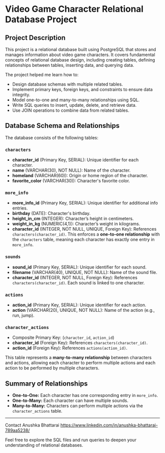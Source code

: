 # Video Game Character Relational Database Project

## Project Description

This project is a relational database built using PostgreSQL that stores and manages information about video game characters. It covers fundamental concepts of relational database design, including creating tables, defining relationships between tables, inserting data, and querying data.

The project helped me learn how to:

- Design database schemas with multiple related tables.
- Implement primary keys, foreign keys, and constraints to ensure data integrity.
- Model one-to-one and many-to-many relationships using SQL.
- Write SQL queries to insert, update, delete, and retrieve data.
- Use JOIN operations to combine data from related tables.

## Database Schema and Relationships

The database consists of the following tables:

### `characters`

- **character_id** (Primary Key, SERIAL): Unique identifier for each character.
- **name** (VARCHAR(30), NOT NULL): Name of the character.
- **homeland** (VARCHAR(60)): Origin or home region of the character.
- **favorite_color** (VARCHAR(30)): Character's favorite color.


### `more_info`

- **more_info_id** (Primary Key, SERIAL): Unique identifier for additional info entries.
- **birthday** (DATE): Character's birthday.
- **height_in_cm** (INTEGER): Character’s height in centimeters.
- **weight_in_kg** (NUMERIC(4,1)): Character’s weight in kilograms.
- **character_id** (INTEGER, NOT NULL, UNIQUE, Foreign Key): References `characters(character_id)`. This enforces a **one-to-one relationship** with the `characters` table, meaning each character has exactly one entry in `more_info`.

### `sounds`

- **sound_id** (Primary Key, SERIAL): Unique identifier for each sound.
- **filename** (VARCHAR(40), UNIQUE, NOT NULL): Name of the sound file.
- **character_id** (INTEGER, NOT NULL, Foreign Key): References `characters(character_id)`. Each sound is linked to one character.

### `actions`

- **action_id** (Primary Key, SERIAL): Unique identifier for each action.
- **action** (VARCHAR(20), UNIQUE, NOT NULL): Name of the action (e.g., run, jump).

### `character_actions`

- Composite Primary Key: (`character_id`, `action_id`)
- **character_id** (Foreign Key): References `characters(character_id)`.
- **action_id** (Foreign Key): References `actions(action_id)`.

This table represents a **many-to-many relationship** between characters and actions, allowing each character to perform multiple actions and each action to be performed by multiple characters.

## Summary of Relationships

- **One-to-One:** Each character has one corresponding entry in `more_info`.
- **One-to-Many:** Each character can have multiple sounds.
- **Many-to-Many:** Characters can perform multiple actions via the `character_actions` table.

---
Contact
Anushka Bhattarai
https://www.linkedin.com/in/anushka-bhattarai-789aa5238/

Feel free to explore the SQL files and run queries to deepen your understanding of relational databases.
